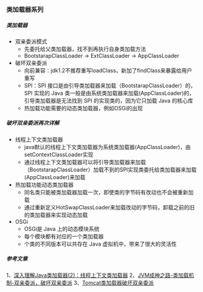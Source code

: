### 类加载器系列

##### 类加载器
* 双亲委派模式
    - 先委托给父类加载器，找不到再执行自身类加载方法
    - BootstarapClassLoader -> ExtClassLoader -> AppClassLoader 
* 破坏双亲委派
    - 向前兼容：jdk1.2不推荐重写loadClass，新加了findClass来暴露给用户重写
    - SPI：SPI 接口是由引导类加载器来加载（BootstarapClassLoader）的，SPI 实现的 Java 类一般是由系统类加载器来加载(AppClassLoader)的，引导类加载器是无法找到 SPI 的实现类的，因为它只加载 Java 的核心库
    - 热加载功能需要的动态类加载器，例如OSGi的出现
##### 破坏双亲委派再次详解
* 线程上下文类加载器
    - java默认的线程上下文类加载器为系统类加载器(AppClassLoader)，由setContextClassLoader实现
    - 通过线程上下文类加载器可以将引导类加载器来加载（BootstarapClassLoader）加载不到的SPI实现类委托给类加载器来加载(AppClassLoader)来加载
* 热加载功能动态类加载器
    - 同名类只能被类加载器加载一次，即使类的字节码有改动也不会被重新加载
    - 通过重新定义HotSwapClassLoader来加载改动的字节码，卸载之前的旧的类加载器来实现动态加载
* OSGi
    - OSGi是 Java 上的动态模块系统
    - 每个模块都有对应的一个类加载器
    - 个类的不同版本可以共存在 Java 虚拟机中，带来了很大的灵活性
    
##### 参考文章
1、[深入理解Java类加载器(2)：线程上下文类加载器](https://blog.csdn.net/zhoudaxia/article/details/35897057)
2、[JVM成神之路-类加载机制-双亲委派，破坏双亲委派](https://blog.csdn.net/w372426096/article/details/81901482)
3、[Tomcat类加载器破坏双亲委派](https://www.cnblogs.com/fanguangdexiaoyuer/p/10213324.html)